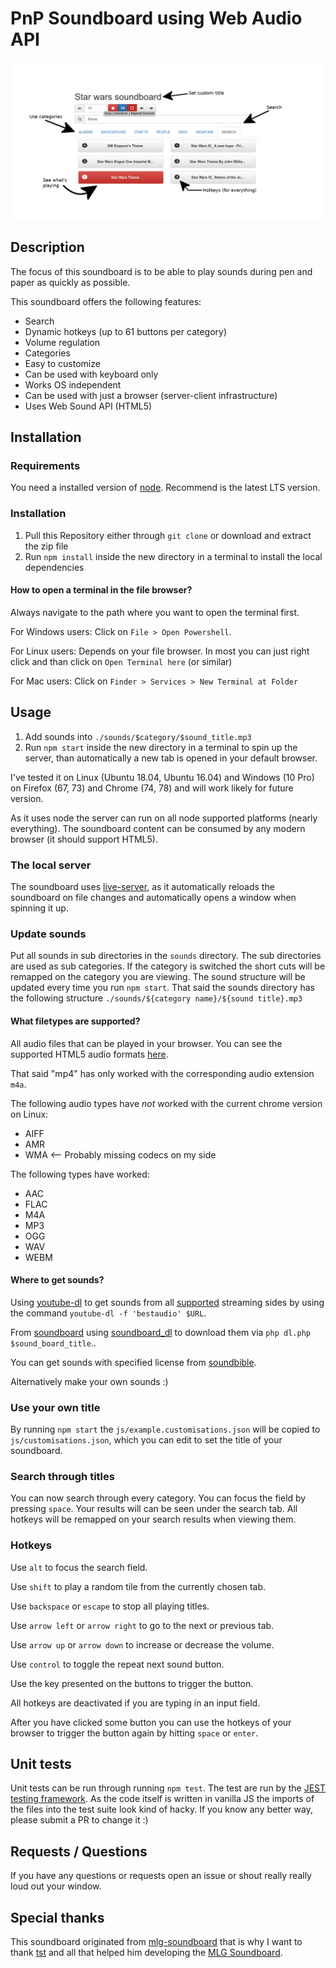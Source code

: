 # PnP Soundboard using Web Audio API

![example](soundboard-git-hub.png)

## Description
The focus of this soundboard is to be able to play sounds during pen and paper as quickly as possible.

This soundboard offers the following features:

* Search
* Dynamic hotkeys (up to 61 buttons per category)
* Volume regulation
* Categories
* Easy to customize
* Can be used with keyboard only
* Works OS independent
* Can be used with just a browser (server-client infrastructure)
* Uses Web Sound API (HTML5)

## Installation

### Requirements
You need a installed version of [node](https://nodejs.org/en/download/). Recommend is the latest LTS version.

### Installation

1. Pull this Repository either through `git clone` or download and extract the zip file
2. Run `npm install` inside the new directory in a terminal to install the local dependencies

#### How to open a terminal in the file browser?

Always navigate to the path where you want to open the terminal first.

For Windows users:
Click on `File > Open Powershell`.

For Linux users:
Depends on your file browser. In most you can just right click and than click on `Open Terminal here` (or similar)

For Mac users:
Click on `Finder > Services > New Terminal at Folder`

## Usage

1. Add sounds into `./sounds/$category/$sound_title.mp3`
2. Run `npm start` inside the new directory in a terminal to spin up the server, than automatically a new tab is opened in your default browser.

I've tested it on Linux (Ubuntu 18.04, Ubuntu 16.04) and Windows (10 Pro) on Firefox (67, 73) and Chrome (74, 78) and will work likely for
future version.

As it uses node the server can run on all node supported platforms (nearly everything).
The soundboard content can be consumed by any modern browser (it should support HTML5).

### The local server

The soundboard uses [live-server](https://www.npmjs.com/package/live-server), as it automatically
reloads the soundboard on file changes and automatically opens a window when spinning it up.

### Update sounds

Put all sounds in sub directories in the `sounds` directory. The sub directories are used as sub
categories. If the category is switched the short cuts will be remapped on the category you are
viewing. The sound structure will be updated every time you run `npm start`. That said the sounds
directory has the following structure `./sounds/${category name}/${sound title}.mp3`

#### What filetypes are supported?

All audio files that can be played in your browser.
You can see the supported HTML5 audio formats [here](https://en.wikipedia.org/wiki/HTML5_audio#Supported_audio_coding_formats).

That said "mp4" has only worked with the corresponding audio extension `m4a`.

The following audio types have *not* worked with the current chrome version on Linux:

* AIFF
* AMR
* WMA <-- Probably missing codecs on my side

The following types have worked:

* AAC
* FLAC
* M4A
* MP3
* OGG
* WAV
* WEBM

#### Where to get sounds?

Using [youtube-dl](https://ytdl-org.github.io/youtube-dl/) to get sounds from all [supported](https://ytdl-org.github.io/youtube-dl/supportedsites.html) streaming sides by using the command `youtube-dl -f 'bestaudio' $URL`.

From [soundboard](https://www.soundboard.com/) using [soundboard_dl](https://github.com/jlis/soundboard_dl) to download them via `php dl.php $sound_board_title`..

You can get sounds with  specified license from [soundbible](http://soundbible.com/).

Alternatively make your own sounds :)

### Use your own title

By running `npm start` the `js/example.customisations.json` will be copied to `js/customisations.json`,
which you can edit to set the title of your soundboard.

### Search through titles

You can now search through every category. You can focus the field by pressing `space`. Your
results will can be seen under the search tab. All hotkeys will be remapped on your search
results when viewing them.

### Hotkeys

Use `alt` to focus the search field.

Use `shift` to play a random tile from the currently chosen tab.

Use `backspace` or `escape` to stop all playing titles.

Use `arrow left` or `arrow right` to go to the next or previous tab.

Use `arrow up` or `arrow down` to increase or decrease the volume.

Use `control` to toggle the repeat next sound button.

Use the key presented on the buttons to trigger the button.

All hotkeys are deactivated if you are typing in an input field.

After you have clicked some button you can use the hotkeys of your
browser to trigger the button again by hitting `space` or `enter`.

## Unit tests

Unit tests can be run through running `npm test`. The test are run by the
[JEST testing framework](https://jestjs.io/). As the code itself is written in vanilla JS the
imports of the files into the test suite look kind of hacky. If you know any better way,
please submit a PR to change it :)

## Requests / Questions

If you have any questions or requests open an issue or shout really really loud out your window.

## Special thanks

This soundboard originated from [mlg-soundboard](https://github.com/tst/mlg-soundboard) that is why I want to thank [tst](https://github.com/tst) and all that helped him developing the [MLG Soundboard](https://github.com/tst/mlg-soundboard).
